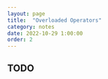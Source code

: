 ```yaml
---
layout: page
title:  "Overloaded Operators"
category: notes
date: 2022-10-29 1:00:00
order: 2
---
```


## TODO